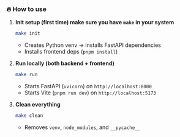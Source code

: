 
### 🔥 How to use

1. **Init setup (first time) make sure you have `make` in your system**

   ```bash
   make init
   ```

   * Creates Python venv → installs FastAPI dependencies
   * Installs frontend deps (`pnpm install`)

2. **Run locally (both backend + frontend)**

   ```bash
   make run
   ```

   * Starts FastAPI (`uvicorn`) on `http://localhost:8000`
   * Starts Vite (`pnpm run dev`) on `http://localhost:5173`

3. **Clean everything**

   ```bash
   make clean
   ```

   * Removes `venv`, `node_modules`, and `__pycache__`


